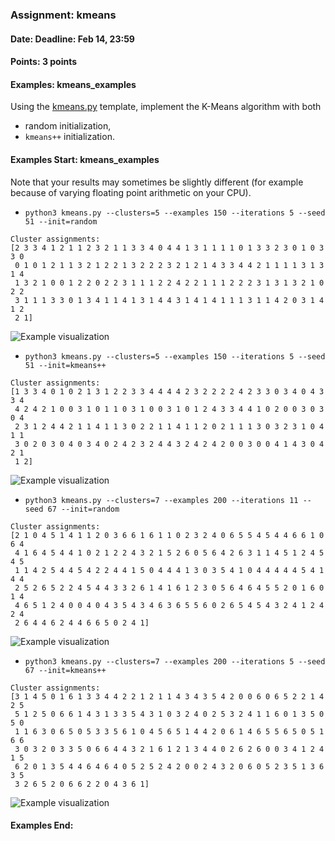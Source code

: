 ### Assignment: kmeans
#### Date: Deadline: Feb 14, 23:59
#### Points: 3 points
#### Examples: kmeans_examples

Using the [kmeans.py](https://github.com/ufal/npfl129/tree/master/labs/11/kmeans.py)
template, implement the K-Means algorithm with both
- random initialization,
- `kmeans++` initialization.

#### Examples Start: kmeans_examples
Note that your results may sometimes be slightly different (for example because of varying floating point arithmetic on your CPU).
- `python3 kmeans.py --clusters=5 --examples 150 --iterations 5 --seed 51 --init=random`
```
Cluster assignments:
[2 3 3 4 1 2 1 1 2 3 2 1 1 3 3 4 0 4 4 1 3 1 1 1 1 0 1 3 3 2 3 0 1 0 3 3 0
 0 1 0 1 2 1 1 3 2 1 2 2 1 3 2 2 2 3 2 1 2 1 4 3 3 4 4 2 1 1 1 1 3 1 3 1 4
 1 3 2 1 0 0 1 2 2 0 2 2 3 1 1 1 2 2 4 2 2 1 1 1 2 2 2 3 1 3 1 3 2 1 0 2 2
 3 1 1 1 3 3 0 1 3 4 1 1 4 1 3 1 4 4 3 1 4 1 4 1 1 1 3 1 1 4 2 0 3 1 4 1 2
 2 1]
```
![Example visualization](//ufal.mff.cuni.cz/~straka/courses/npfl129/2021/tasks/figures/kmeans_1.svgz)
- `python3 kmeans.py --clusters=5 --examples 150 --iterations 5 --seed 51 --init=kmeans++`
```
Cluster assignments:
[1 3 3 4 0 1 0 2 1 3 1 2 2 3 3 4 4 4 4 2 3 2 2 2 2 4 2 3 3 0 3 4 0 4 3 3 4
 4 2 4 2 1 0 0 3 1 0 1 1 0 3 1 0 0 3 1 0 1 2 4 3 3 4 4 1 0 2 0 0 3 0 3 0 4
 2 3 1 2 4 4 2 1 1 4 1 1 3 0 2 2 1 1 4 1 1 2 0 2 1 1 1 3 0 3 2 3 1 0 4 1 1
 3 0 2 0 3 0 4 0 3 4 0 2 4 2 3 2 4 4 3 2 4 2 4 2 0 0 3 0 0 4 1 4 3 0 4 2 1
 1 2]
```
![Example visualization](//ufal.mff.cuni.cz/~straka/courses/npfl129/2021/tasks/figures/kmeans_2.svgz)
- `python3 kmeans.py --clusters=7 --examples 200 --iterations 11 --seed 67 --init=random`
```
Cluster assignments:
[2 1 0 4 5 1 4 1 1 2 0 3 6 6 1 6 1 1 0 2 3 2 4 0 6 5 5 4 5 4 4 6 6 1 0 6 4
 4 1 6 4 5 4 4 1 0 2 1 2 2 4 3 2 1 5 2 6 0 5 6 4 2 6 3 1 1 4 5 1 2 4 5 4 5
 1 1 4 2 5 4 4 5 4 2 2 4 4 1 5 0 4 4 4 1 3 0 3 5 4 1 0 4 4 4 4 4 5 4 1 4 4
 2 5 2 6 5 2 2 4 5 4 4 3 3 2 6 1 4 1 6 1 2 3 0 5 6 4 6 4 5 5 2 0 1 6 0 1 4
 4 6 5 1 2 4 0 0 4 0 4 3 5 4 3 4 6 3 6 5 5 6 0 2 6 5 4 5 4 3 2 4 1 2 4 2 4
 2 6 4 4 6 2 4 4 6 6 5 0 2 4 1]
```
![Example visualization](//ufal.mff.cuni.cz/~straka/courses/npfl129/2021/tasks/figures/kmeans_3.svgz)
- `python3 kmeans.py --clusters=7 --examples 200 --iterations 5 --seed 67 --init=kmeans++`
```
Cluster assignments:
[3 1 4 5 0 1 6 1 3 3 4 4 2 2 1 2 1 1 4 3 4 3 5 4 2 0 0 6 0 6 5 2 2 1 4 2 5
 5 1 2 5 0 6 6 1 4 3 1 3 3 5 4 3 1 0 3 2 4 0 2 5 3 2 4 1 1 6 0 1 3 5 0 5 0
 1 1 6 3 0 6 5 0 5 3 3 5 6 1 0 4 5 6 5 1 4 4 2 0 6 1 4 6 5 5 6 5 0 5 1 6 6
 3 0 3 2 0 3 3 5 0 6 6 4 4 3 2 1 6 1 2 1 3 4 4 0 2 6 2 6 0 0 3 4 1 2 4 1 5
 6 2 0 1 3 5 4 4 6 4 6 4 0 5 2 5 2 4 2 0 0 2 4 3 2 0 6 0 5 2 3 5 1 3 6 3 5
 3 2 6 5 2 0 6 6 2 2 0 4 3 6 1]
```
![Example visualization](//ufal.mff.cuni.cz/~straka/courses/npfl129/2021/tasks/figures/kmeans_4.svgz)
#### Examples End:

